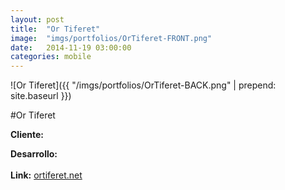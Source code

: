 ```yaml
---
layout:	post
title:	"Or Tiferet"
image:	"imgs/portfolios/OrTiferet-FRONT.png"
date:   2014-11-19 03:00:00
categories: mobile
---
```

![Or Tiferet]({{ "/imgs/portfolios/OrTiferet-BACK.png" | prepend: site.baseurl }})

#Or Tiferet

**Cliente:** 

**Desarrollo:** 
<br><br>
**Link:**
<a class="link" href="http://ortiferet.net/" target="blank"> ortiferet.net</a>